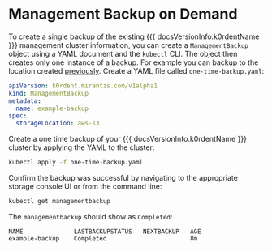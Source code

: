 # Management Backup on Demand

To create a single backup of the existing {{{ docsVersionInfo.k0rdentName }}} management cluster information, you can create a `ManagementBackup` object
using a YAML document and the `kubectl` CLI. The object then creates only one instance of a backup. For example you can backup
to the location created [previously](./prepare-backups.md). Create a YAML file called `one-time-backup.yaml`:

```yaml
apiVersion: k0rdent.mirantis.com/v1alpha1
kind: ManagementBackup
metadata:
  name: example-backup
spec:
  storageLocation: aws-s3
```
Create a one time backup of your {{{ docsVersionInfo.k0rdentName }}} cluster by applying the YAML to the cluster:
```sh
kubectl apply -f one-time-backup.yaml
```
Confirm the backup was successful by navigating to the appropriate storage console UI or from the command line:
```sh
kubectl get managementbackup
```
The `managementbackup` should show as `Completed`:
```
NAME              LASTBACKUPSTATUS   NEXTBACKUP   AGE
example-backup    Completed                       8m
```
